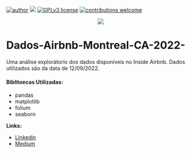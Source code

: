 [![author](https://img.shields.io/badge/author-Breno-red.svg)](https://https://www.linkedin.com/in/breno-cavigeo/) [![](https://img.shields.io/badge/python-3.7+-blue.svg)](https://www.python.org/downloads/release/python-365/) [![GPLv3 license](https://img.shields.io/badge/License-GPLv3-blue.svg)](http://perso.crans.org/besson/LICENSE.html) [![contributions welcome](https://img.shields.io/badge/contributions-welcome-brightgreen.svg?style=flat)](https://github.com/carlosfab/data_science/issues)

<p align="center">
  <img src="https://img.freepik.com/fotos-gratis/vista-do-porto-de-vancouver-com-predios-de-apartamentos-urbanos-e-barco-de-baia-no-canada_649448-2638.jpg?w=996&t=st=1667164855~exp=1667165455~hmac=0bae898e2c4d3fd985fe6d6641aed6eef18c3ce22a096ac031c87601bf727edf" >
</p>

# Dados-Airbnb-Montreal-CA-2022-

Uma análise explorátorio dos dados disponíveis no Inside Airbnb. Dados utilizados são da data de 12/09/2022.

#### Biblitoecas Utilizadas:
* pandas 
* matplotlib
* folium
* seaborn


**Links:**
* [Linkedin](http://www.linkedin.com/in/breno-cavigeo/)
* [Medium](https://medium.com/@brenocavi)
